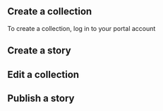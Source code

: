 ## Create a collection

To create a collection, log in to your portal account


## Create a story
## Edit a collection
## Publish a story